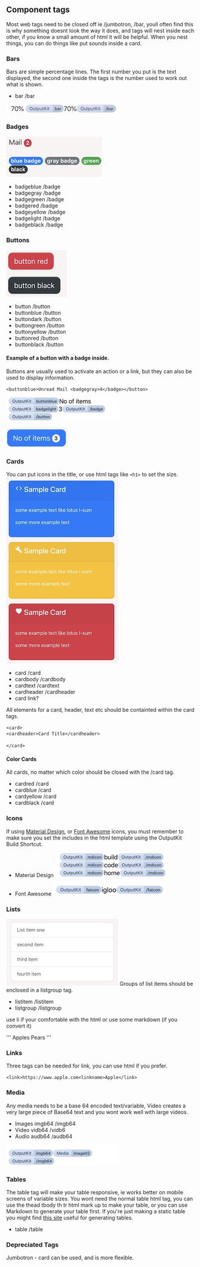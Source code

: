 ## Component tags
Most web tags need to be closed off ie /jumbotron, /bar, youll often find this is why something doesnt look the way it does, and tags will nest inside each other, if you know a small amount of html it will be helpful. When you nest things, you can do things like put sounds inside a card.



### Bars
Bars are simple percentage lines. The first number you put is the text displayed, the second one inside the tags is the number used to work out what is shown.

- bar /bar


![](https://github.com/nturpin0/OutputKit/raw/master/Images/IMG_0832.jpg)


### Badges
![](https://github.com/nturpin0/OutputKit/raw/master/Images/Badges.jpg)

- badgeblue    /badge
- badgegray     /badge
- badgegreen   /badge
- badgered      /badge
- badgeyellow    /badge
- badgelight     /badge
- badgeblack    /badge


### Buttons
![](https://github.com/nturpin0/OutputKit/raw/master/Images/Buttons.jpg)

- button /button
- buttonblue  /button
- buttondark     /button
- buttongreen  /button
- buttonyellow    /button
- buttonred    /button 
- buttonblack  /button

#### Example of a button with a badge inside.
Buttons are usually used to activate an action or a link, but they can also be used to display information.
```
<buttonblue>Unread Mail <badgegray>4</badge></button>
```

![](https://github.com/nturpin0/OutputKit/raw/master/Images/IMG_0828.png)

![](https://github.com/nturpin0/OutputKit/raw/master/Images/IMG_0836%202.jpg)


### Cards
You can put icons in the title, or use html tags like ```<h1>``` to set the size.
![](https://github.com/nturpin0/OutputKit/raw/master/Images/Cards.jpg)

- card      /card  
- cardbody   /cardbody
- cardtext   /cardtext
- cardheader   /cardheader
- card link?

All elements for a card, header, text etc should be containted within the card tags. 
```
<card>
<cardheader>Card Title</cardheader>

</card>
```



#### Color Cards
All cards, no matter which color should be closed with the /card tag.

- cardred /card
- cardblue /card
- cardyellow /card
- cardblack /card

### Icons
If using [Material Design](https://material.io/tools/icons/), or [Font Awesome](https://fontawesome.com) icons, you must remember to make sure you set the includes in the html template using the OutputKit Build Shortcut.

- Material Design
![](https://github.com/nturpin0/OutputKit/raw/master/Images/IMG_0830.png)

- Font Awesome
![](https://github.com/nturpin0/OutputKit/raw/master/Images/IMG_0831.png)

### Lists
![](https://github.com/nturpin0/OutputKit/raw/master/Images/IMG_0839.jpg)
Groups of list items should be enclosed in a listgroup tag.

- listitem    /listitem
- listgroup   /listgroup

use li if your comfortable with the html or use some markdown (if you convert it) 

'''
<listgroup>
  <listitem>Apples</listitem>
  <listitem>Pears</listitem>
</listgroup>
'''





### Links
Three tags can be needed for link, you can use html if you prefer.
```
<link>https://www.apple.com<linkname>Apple</link>
```

### Media
Any media needs to be a base 64 encoded text/variable, Video creates a very large piece of Base64 text and you wont work well with large videos.

- Images imgb64  /imgb64
- Video vidb64  /vidb6
- Audio audb64  /audb64

![](https://github.com/nturpin0/OutputKit/raw/master/Images/IMG_0829.png)


### Tables
The table tag will make your table responsive, ie works better on mobile screens of variable sizes. You wont need the normal table html tag, you can use the thead tbody th tr html mark up to make your table, or you can use Markdown to generate your table first. If you're just making a static table you might find [this site](https://www.tablesgenerator.com/html_tables) useful for generating tables. 

- table    /table




### Depreciated Tags
Jumbotron - card can be used, and is more flexible.
